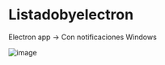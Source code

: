 # Listadobyelectron
Electron app -> Con notificaciones Windows

![image](https://github.com/Fernando-Cortez-Garcia/Listadobyelectron/assets/73461084/3d7d304b-4aab-4d55-bb9d-57f7d590faaf)


